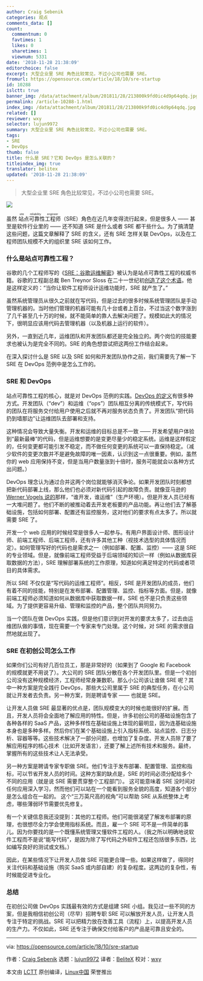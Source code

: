 ```yaml
---
author: Craig Sebenik
categories: 观点
comments_data: []
count:
  commentnum: 0
  favtimes: 1
  likes: 0
  sharetimes: 1
  viewnum: 5331
date: '2018-11-28 21:38:09'
editorchoice: false
excerpt: 大型企业里 SRE 角色比较常见，不过小公司也需要 SRE。
fromurl: https://opensource.com/article/18/10/sre-startup
id: 10288
islctt: true
banner_img: /data/attachment/album/201811/28/213800k9fd0ic4d9p64qdq.jpg
permalink: /article-10288-1.html
index_img: /data/attachment/album/201811/28/213800k9fd0ic4d9p64qdq.jpg.thumb.jpg
related: []
reviewer: wxy
selector: lujun9972
summary: 大型企业里 SRE 角色比较常见，不过小公司也需要 SRE。
tags:
- SRE
- DevOps
thumb: false
title: 什么是 SRE？它和 DevOps 是怎么关联的？
titleindex_img: true
translator: belitex
updated: '2018-11-28 21:38:09'
---
```



> 
> 大型企业里 SRE 角色比较常见，不过小公司也需要 SRE。
> 
> 
> 


![](/data/attachment/album/201811/28/213800k9fd0ic4d9p64qdq.jpg)


虽然<ruby> 站点可靠性工程师 <rt>  site reliability engineer </rt></ruby>（SRE）角色在近几年变得流行起来，但是很多人 —— 甚至是软件行业里的 —— 还不知道 SRE 是什么或者 SRE 都干些什么。为了搞清楚这些问题，这篇文章解释了 SRE 的含义，还有 SRE 怎样关联 DevOps，以及在工程师团队规模不大的组织里 SRE 该如何工作。


### 什么是站点可靠性工程？


谷歌的几个工程师写的《[SRE：谷歌运维解密](http://shop.oreilly.com/product/0636920041528.do)》被认为是站点可靠性工程的权威书籍。谷歌的工程副总裁 Ben Treynor Sloss 在二十一世纪初[创造了这个术语](https://landing.google.com/sre/interview/ben-treynor.html)。他是这样定义的：“当你让软件工程师设计运维功能时，SRE 就产生了。”


虽然系统管理员从很久之前就在写代码，但是过去的很多时候系统管理团队是手动管理机器的。当时他们管理的机器可能有几十台或者上百台，不过当这个数字涨到了几千甚至几十万的时候，就不能简单的靠人去解决问题了。规模如此大的情况下，很明显应该用代码去管理机器（以及机器上运行的软件）。


另外，一直到近几年，运维团队和开发团队都还是完全独立的。两个岗位的技能要求也被认为是完全不同的。SRE 的角色想尝试把这两份工作结合起来。


在深入探讨什么是 SRE 以及 SRE 如何和开发团队协作之前，我们需要先了解一下 SRE 在 DevOps 范例中是怎么工作的。


### SRE 和 DevOps


站点可靠性工程的核心，就是对 DevOps 范例的实践。[DevOps 的定义](https://opensource.com/resources/devops)有很多种方式。开发团队（“dev”）和运维（“ops”）团队相互分离的传统模式下，写代码的团队在将服务交付给用户使用之后就不再对服务状态负责了。开发团队“把代码扔到墙那边”让运维团队去部署和支持。


这种情况会导致大量失衡。开发和运维的目标总是不一致 —— 开发希望用户体验到“最新最棒”的代码，但是运维想要的是变更尽量少的稳定系统。运维是这样假定的，任何变更都可能引发不稳定，而不做任何变更的系统可以一直保持稳定。（减少软件的变更次数并不是避免故障的唯一因素，认识到这一点很重要。例如，虽然你的 web 应用保持不变，但是当用户数量涨到十倍时，服务可能就会以各种方式出问题。）


DevOps 理念认为通过合并这两个岗位就能够消灭争论。如果开发团队时刻都想把新代码部署上线，那么他们也必须对新代码引起的故障负责。就像亚马逊的 [Werner Vogels 说的](https://queue.acm.org/detail.cfm?id=1142065)那样，“谁开发，谁运维”（生产环境）。但是开发人员已经有一大堆问题了。他们不断的被推动着去开发老板要的产品功能。再让他们去了解基础设施，包括如何部署、配置还有监控服务，这对他们的要求有点太多了。所以就需要 SRE 了。


开发一个 web 应用的时候经常是很多人一起参与。有用户界面设计师、图形设计师、前端工程师、后端工程师，还有许多其他工种（视技术选型的具体情况而定）。如何管理写好的代码也是需求之一（例如部署、配置、监控）—— 这是 SRE 的专业领域。但是，就像前端工程师受益于后端领域的知识一样（例如从数据库获取数据的方法），SRE 理解部署系统的工作原理，知道如何满足特定的代码或者项目的具体需求。


所以 SRE 不仅仅是“写代码的运维工程师”。相反，SRE 是开发团队的成员，他们有着不同的技能，特别是在发布部署、配置管理、监控、指标等方面。但是，就像前端工程师必须知道如何从数据库中获取数据一样，SRE 也不是只负责这些领域。为了提供更容易升级、管理和监控的产品，整个团队共同努力。


当一个团队在做 DevOps 实践，但是他们意识到对开发的要求太多了，过去由运维团队做的事情，现在需要一个专家来专门处理。这个时候，对 SRE 的需求很自然地就出现了。


### SRE 在初创公司怎么工作


如果你们公司有好几百位员工，那是非常好的（如果到了 Google 和 Facebook 的规模就更不用说了）。大公司的 SRE 团队分散在各个开发团队里。但是一个初创公司没有这种规模经济，工程师经常身兼数职。那么小公司该让谁做 SRE 呢？其中一种方案是完全践行 DevOps，那些大公司里属于 SRE 的典型任务，在小公司就让开发者去负责。另一种方案，则是聘请专家 —— 也就是 SRE。


让开发人员做 SRE 最显著的优点是，团队规模变大的时候也能很好的扩展。而且，开发人员将会全面地了解应用的特性。但是，许多初创公司的基础设施包含了各种各样的 SaaS 产品，这种多样性在基础设施上体现的最明显，因为连基础设施本身也是多种多样。然后你们在某个基础设施上引入指标系统、站点监控、日志分析、容器等等。这些技术解决了一部分问题，也增加了复杂度。开发人员除了要了解应用程序的核心技术（比如开发语言），还要了解上述所有技术和服务。最终，掌握所有的这些技术让人无法承受。


另一种方案是聘请专家专职做 SRE。他们专注于发布部署、配置管理、监控和指标，可以节省开发人员的时间。这种方案的缺点是，SRE 的时间必须分配给多个不同的应用（就是说 SRE 需要贯穿整个工程部门）。 这可能意味着 SRE 没时间对任何应用深入学习，然而他们可以站在一个能看到服务全貌的高度，知道各个部分是怎么组合在一起的。 这个“三万英尺高的视角”可以帮助 SRE 从系统整体上考虑，哪些薄弱环节需要优先修复。


有一个关键信息我还没提到：其他的工程师。他们可能很渴望了解发布部署的原理，也很想尽全力学会使用指标系统。而且，雇一个 SRE 可不是一件简单的事儿。因为你要找的是一个既懂系统管理又懂软件工程的人。（我之所以明确地说软件工程而不是说“能写代码”，是因为除了写代码之外软件工程还包括很多东西，比如编写良好的测试或文档。）


因此，在某些情况下让开发人员做 SRE 可能更合理一些。如果这样做了，得同时关注代码和基础设施（购买 SaaS 或内部自建）的复杂程度。这两边的复杂性，有时候能促进专业化。


### 总结


在初创公司做 DevOps 实践最有效的方式是组建 SRE 小组。我见过一些不同的方案，但是我相信初创公司（尽早）招聘专职 SRE 可以解放开发人员，让开发人员专注于特定的挑战。SRE 可以把精力放在改善工具（流程）上，以提高开发人员的生产力。不仅如此，SRE 还专注于确保交付给客户的产品是可靠且安全的。




---


via: <https://opensource.com/article/18/10/sre-startup>


作者：[Craig Sebenik](https://opensource.com/users/craig5) 选题：[lujun9972](https://github.com/lujun9972) 译者：[BeliteX](https://github.com/belitex) 校对：[wxy](https://github.com/wxy)


本文由 [LCTT](https://github.com/LCTT/TranslateProject) 原创编译，[Linux中国](https://linux.cn/) 荣誉推出